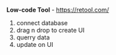 **Low-code Tool** - https://retool.com/
1. connect database
2. drag n drop to create UI
3. querry data
4. update on UI